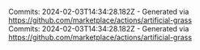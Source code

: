 Commits: 2024-02-03T14:34:28.182Z - Generated via https://github.com/marketplace/actions/artificial-grass
<br>
Commits: 2024-02-03T14:34:28.182Z - Generated via https://github.com/marketplace/actions/artificial-grass
<br>
